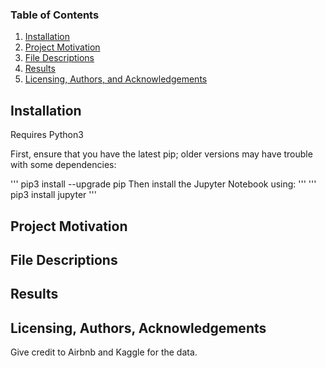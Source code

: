 ### Table of Contents

1. [Installation](#installation)
2. [Project Motivation](#motivation)
3. [File Descriptions](#files)
4. [Results](#results)
5. [Licensing, Authors, and Acknowledgements](#licensing)

## Installation <a name="installation"></a>

Requires Python3

First, ensure that you have the latest pip; older versions may have trouble with some dependencies:

'''
pip3 install --upgrade pip
Then install the Jupyter Notebook using:
'''
'''
pip3 install jupyter
'''

## Project Motivation<a name="motivation"></a>


## File Descriptions <a name="files"></a>

## Results<a name="results"></a>

## Licensing, Authors, Acknowledgements<a name="licensing"></a>

Give credit to Airbnb and Kaggle for the data.